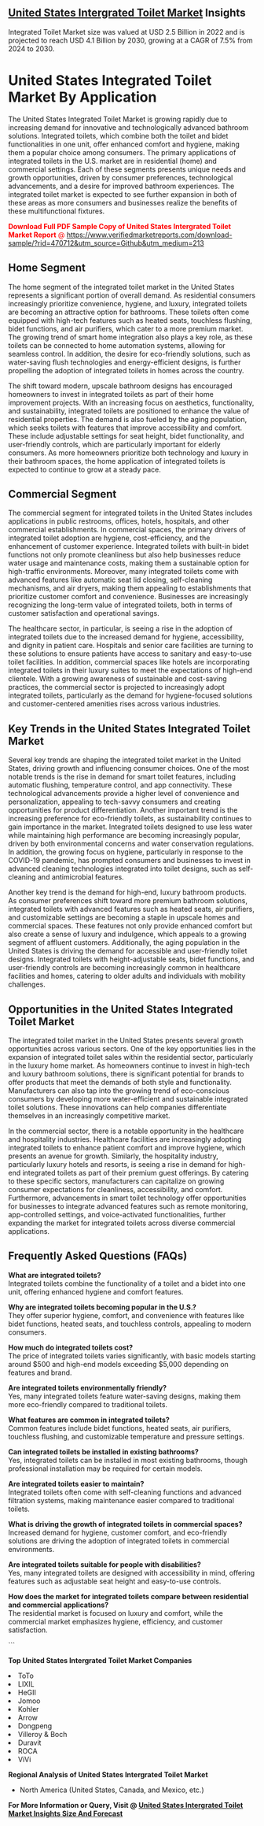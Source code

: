 <h2><a href="https://www.verifiedmarketreports.com/download-sample/?rid=470712&amp;utm_source=Github&amp;utm_medium=213" target="_blank">United States Intergrated Toilet Market</a> Insights</h2><p>Integrated Toilet Market size was valued at USD 2.5 Billion in 2022 and is projected to reach USD 4.1 Billion by 2030, growing at a CAGR of 7.5% from 2024 to 2030.</p><p><h1>United States Integrated Toilet Market By Application</h1><p>The United States Integrated Toilet Market is growing rapidly due to increasing demand for innovative and technologically advanced bathroom solutions. Integrated toilets, which combine both the toilet and bidet functionalities in one unit, offer enhanced comfort and hygiene, making them a popular choice among consumers. The primary applications of integrated toilets in the U.S. market are in residential (home) and commercial settings. Each of these segments presents unique needs and growth opportunities, driven by consumer preferences, technological advancements, and a desire for improved bathroom experiences. The integrated toilet market is expected to see further expansion in both of these areas as more consumers and businesses realize the benefits of these multifunctional fixtures. <p><span class=""><span style="color: #ff0000;"><strong>Download Full PDF Sample Copy of United States Intergrated Toilet Market Report</strong> @ </span><a href="https://www.verifiedmarketreports.com/download-sample/?rid=470712&amp;utm_source=Github&amp;utm_medium=213" target="_blank">https://www.verifiedmarketreports.com/download-sample/?rid=470712&amp;utm_source=Github&amp;utm_medium=213</a></span></p><h2>Home Segment</h2><p>The home segment of the integrated toilet market in the United States represents a significant portion of overall demand. As residential consumers increasingly prioritize convenience, hygiene, and luxury, integrated toilets are becoming an attractive option for bathrooms. These toilets often come equipped with high-tech features such as heated seats, touchless flushing, bidet functions, and air purifiers, which cater to a more premium market. The growing trend of smart home integration also plays a key role, as these toilets can be connected to home automation systems, allowing for seamless control. In addition, the desire for eco-friendly solutions, such as water-saving flush technologies and energy-efficient designs, is further propelling the adoption of integrated toilets in homes across the country.<p>The shift toward modern, upscale bathroom designs has encouraged homeowners to invest in integrated toilets as part of their home improvement projects. With an increasing focus on aesthetics, functionality, and sustainability, integrated toilets are positioned to enhance the value of residential properties. The demand is also fueled by the aging population, which seeks toilets with features that improve accessibility and comfort. These include adjustable settings for seat height, bidet functionality, and user-friendly controls, which are particularly important for elderly consumers. As more homeowners prioritize both technology and luxury in their bathroom spaces, the home application of integrated toilets is expected to continue to grow at a steady pace.</p><h2>Commercial Segment</h2><p>The commercial segment for integrated toilets in the United States includes applications in public restrooms, offices, hotels, hospitals, and other commercial establishments. In commercial spaces, the primary drivers of integrated toilet adoption are hygiene, cost-efficiency, and the enhancement of customer experience. Integrated toilets with built-in bidet functions not only promote cleanliness but also help businesses reduce water usage and maintenance costs, making them a sustainable option for high-traffic environments. Moreover, many integrated toilets come with advanced features like automatic seat lid closing, self-cleaning mechanisms, and air dryers, making them appealing to establishments that prioritize customer comfort and convenience. Businesses are increasingly recognizing the long-term value of integrated toilets, both in terms of customer satisfaction and operational savings.<p>The healthcare sector, in particular, is seeing a rise in the adoption of integrated toilets due to the increased demand for hygiene, accessibility, and dignity in patient care. Hospitals and senior care facilities are turning to these solutions to ensure patients have access to sanitary and easy-to-use toilet facilities. In addition, commercial spaces like hotels are incorporating integrated toilets in their luxury suites to meet the expectations of high-end clientele. With a growing awareness of sustainable and cost-saving practices, the commercial sector is projected to increasingly adopt integrated toilets, particularly as the demand for hygiene-focused solutions and customer-centered amenities rises across various industries.</p><h2>Key Trends in the United States Integrated Toilet Market</h2><p>Several key trends are shaping the integrated toilet market in the United States, driving growth and influencing consumer choices. One of the most notable trends is the rise in demand for smart toilet features, including automatic flushing, temperature control, and app connectivity. These technological advancements provide a higher level of convenience and personalization, appealing to tech-savvy consumers and creating opportunities for product differentiation. Another important trend is the increasing preference for eco-friendly toilets, as sustainability continues to gain importance in the market. Integrated toilets designed to use less water while maintaining high performance are becoming increasingly popular, driven by both environmental concerns and water conservation regulations. In addition, the growing focus on hygiene, particularly in response to the COVID-19 pandemic, has prompted consumers and businesses to invest in advanced cleaning technologies integrated into toilet designs, such as self-cleaning and antimicrobial features.</p><p>Another key trend is the demand for high-end, luxury bathroom products. As consumer preferences shift toward more premium bathroom solutions, integrated toilets with advanced features such as heated seats, air purifiers, and customizable settings are becoming a staple in upscale homes and commercial spaces. These features not only provide enhanced comfort but also create a sense of luxury and indulgence, which appeals to a growing segment of affluent customers. Additionally, the aging population in the United States is driving the demand for accessible and user-friendly toilet designs. Integrated toilets with height-adjustable seats, bidet functions, and user-friendly controls are becoming increasingly common in healthcare facilities and homes, catering to older adults and individuals with mobility challenges.</p><h2>Opportunities in the United States Integrated Toilet Market</h2><p>The integrated toilet market in the United States presents several growth opportunities across various sectors. One of the key opportunities lies in the expansion of integrated toilet sales within the residential sector, particularly in the luxury home market. As homeowners continue to invest in high-tech and luxury bathroom solutions, there is significant potential for brands to offer products that meet the demands of both style and functionality. Manufacturers can also tap into the growing trend of eco-conscious consumers by developing more water-efficient and sustainable integrated toilet solutions. These innovations can help companies differentiate themselves in an increasingly competitive market.</p><p>In the commercial sector, there is a notable opportunity in the healthcare and hospitality industries. Healthcare facilities are increasingly adopting integrated toilets to enhance patient comfort and improve hygiene, which presents an avenue for growth. Similarly, the hospitality industry, particularly luxury hotels and resorts, is seeing a rise in demand for high-end integrated toilets as part of their premium guest offerings. By catering to these specific sectors, manufacturers can capitalize on growing consumer expectations for cleanliness, accessibility, and comfort. Furthermore, advancements in smart toilet technology offer opportunities for businesses to integrate advanced features such as remote monitoring, app-controlled settings, and voice-activated functionalities, further expanding the market for integrated toilets across diverse commercial applications.</p><h2>Frequently Asked Questions (FAQs)</h2><p><strong>What are integrated toilets?</strong><br>Integrated toilets combine the functionality of a toilet and a bidet into one unit, offering enhanced hygiene and comfort features.</p><p><strong>Why are integrated toilets becoming popular in the U.S.?</strong><br>They offer superior hygiene, comfort, and convenience with features like bidet functions, heated seats, and touchless controls, appealing to modern consumers.</p><p><strong>How much do integrated toilets cost?</strong><br>The price of integrated toilets varies significantly, with basic models starting around $500 and high-end models exceeding $5,000 depending on features and brand.</p><p><strong>Are integrated toilets environmentally friendly?</strong><br>Yes, many integrated toilets feature water-saving designs, making them more eco-friendly compared to traditional toilets.</p><p><strong>What features are common in integrated toilets?</strong><br>Common features include bidet functions, heated seats, air purifiers, touchless flushing, and customizable temperature and pressure settings.</p><p><strong>Can integrated toilets be installed in existing bathrooms?</strong><br>Yes, integrated toilets can be installed in most existing bathrooms, though professional installation may be required for certain models.</p><p><strong>Are integrated toilets easier to maintain?</strong><br>Integrated toilets often come with self-cleaning functions and advanced filtration systems, making maintenance easier compared to traditional toilets.</p><p><strong>What is driving the growth of integrated toilets in commercial spaces?</strong><br>Increased demand for hygiene, customer comfort, and eco-friendly solutions are driving the adoption of integrated toilets in commercial environments.</p><p><strong>Are integrated toilets suitable for people with disabilities?</strong><br>Yes, many integrated toilets are designed with accessibility in mind, offering features such as adjustable seat height and easy-to-use controls.</p><p><strong>How does the market for integrated toilets compare between residential and commercial applications?</strong><br>The residential market is focused on luxury and comfort, while the commercial market emphasizes hygiene, efficiency, and customer satisfaction.</p>```</p><p><strong>Top United States Intergrated Toilet Market Companies</strong></p><div data-test-id=""><p><li>ToTo</li><li> LIXIL</li><li> HeGII</li><li> Jomoo</li><li> Kohler</li><li> Arrow</li><li> Dongpeng</li><li> Villeroy & Boch</li><li> Duravit</li><li> ROCA</li><li> ViVi</li></p><div><strong>Regional Analysis of&nbsp;United States Intergrated Toilet Market</strong></div><ul><li dir="ltr"><p dir="ltr">North America&nbsp;(United States, Canada, and Mexico, etc.)</p></li></ul><p><strong>For More Information or Query, Visit @&nbsp;</strong><strong><a href="https://www.verifiedmarketreports.com/product/intergrated-toilet-market/?utm_source=Github&amp;utm_medium=213" target="_blank">United States Intergrated Toilet Market Insights Size And Forecast</a></strong></p></div>
